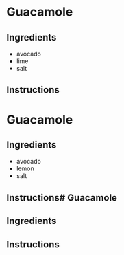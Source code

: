 # Guacamole
## Ingredients
* avocado
* lime
* salt
## Instructions
# Guacamole
## Ingredients
* avocado
* lemon
* salt
## Instructions# Guacamole
## Ingredients
## Instructions
